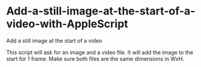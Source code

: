# Add-a-still-image-at-the-start-of-a-video-with-AppleScript
Add a still image at the start of a video

This script will ask for an image and a video file.  It will add the image to the start for 1 frame.
Make sure both files are the same dimensions in WxH.
